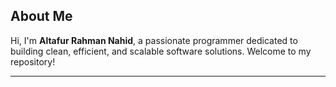 ## About Me

Hi, I'm **Altafur Rahman Nahid**, a passionate programmer dedicated to building clean, efficient, and scalable software solutions. Welcome to my repository!

---
